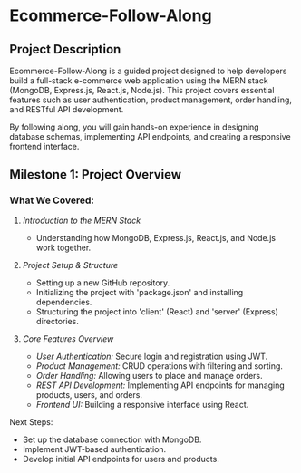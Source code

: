 # Ecommerce-Follow-Along


## Project Description

Ecommerce-Follow-Along is a guided project designed to help developers build a full-stack e-commerce web application using the MERN stack (MongoDB, Express.js, React.js, Node.js). This project covers essential features such as user authentication, product management, order handling, and RESTful API development.  

By following along, you will gain hands-on experience in designing database schemas, implementing API endpoints, and creating a responsive frontend interface.

## Milestone 1: Project Overview

### What We Covered:
1. *Introduction to the MERN Stack*  
   - Understanding how MongoDB, Express.js, React.js, and Node.js work together.
   
2. *Project Setup & Structure*  
   - Setting up a new GitHub repository.  
   - Initializing the project with 'package.json' and installing dependencies.  
   - Structuring the project into 'client' (React) and 'server' (Express) directories.  

3. *Core Features Overview*  
   - *User Authentication:* Secure login and registration using JWT.  
   - *Product Management:* CRUD operations with filtering and sorting.  
   - *Order Handling:* Allowing users to place and manage orders.  
   - *REST API Development:* Implementing API endpoints for managing products, users, and orders.  
   - *Frontend UI:* Building a responsive interface using React.  

Next Steps:  
- Set up the database connection with MongoDB.  
- Implement JWT-based authentication.  
- Develop initial API endpoints for users and products.
